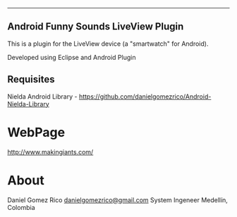 ------------------------------
Android Funny Sounds LiveView Plugin
------------------------------

This is a plugin for the LiveView device
(a "smartwatch" for Android).

Developed using Eclipse and Android Plugin


Requisites
------------------------------
Nielda Android Library - https://github.com/danielgomezrico/Android-Nielda-Library



WebPage
===========
http://www.makingiants.com/



About
===========
Daniel Gomez Rico
danielgomezrico@gmail.com
System Ingeneer
Medellín, Colombia



